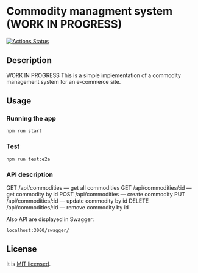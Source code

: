 # Commodity managment system (WORK IN PROGRESS)

[![Actions Status](https://github.com/aidos42/commodity-management-system/workflows/Main/badge.svg)](https://github.com/aidos42/commodity-management-system/actions)

## Description
WORK IN PROGRESS
This is a simple implementation of a commodity management system for an e-commerce site.

## Usage
### Running the app
```
npm run start
```
### Test
```
npm run test:e2e
```
### API description
GET /api/commodities — get all commodities
GET /api/commodities/:id — get commodity by id
POST /api/commodities — create commodity
PUT /api/commodities/:id — update commodity by id
DELETE /api/commodities/:id — remove commodity by id

Also API are displayed in Swagger:
```
localhost:3000/swagger/
```
## License

It is [MIT licensed](LICENSE).